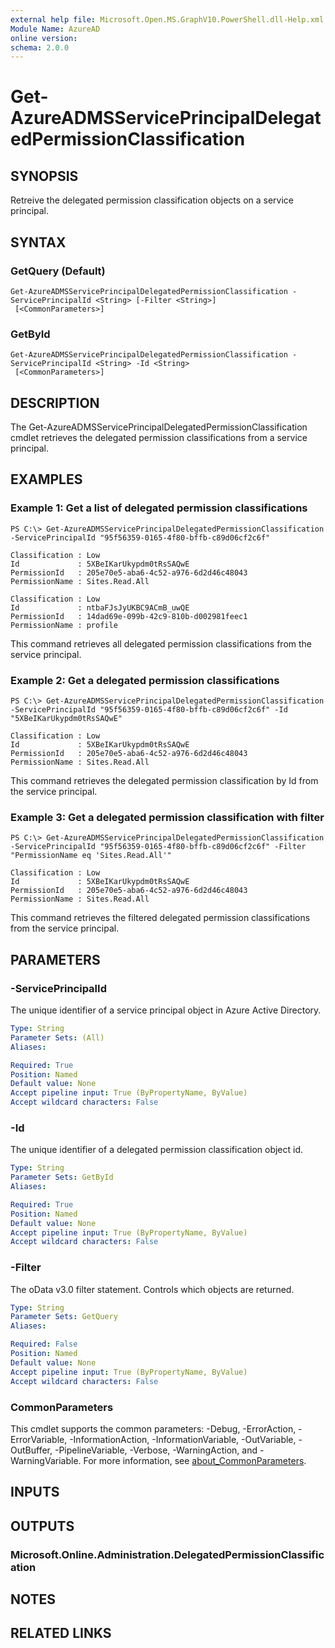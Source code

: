 ```yaml
---
external help file: Microsoft.Open.MS.GraphV10.PowerShell.dll-Help.xml
Module Name: AzureAD
online version:
schema: 2.0.0
---
```


# Get-AzureADMSServicePrincipalDelegatedPermissionClassification

## SYNOPSIS
Retreive the delegated permission classification objects on a service principal.

## SYNTAX

### GetQuery (Default)
```
Get-AzureADMSServicePrincipalDelegatedPermissionClassification -ServicePrincipalId <String> [-Filter <String>]
 [<CommonParameters>]
```

### GetById
```
Get-AzureADMSServicePrincipalDelegatedPermissionClassification -ServicePrincipalId <String> -Id <String>
 [<CommonParameters>]
```

## DESCRIPTION
The Get-AzureADMSServicePrincipalDelegatedPermissionClassification cmdlet retrieves the delegated permission classifications from a service principal.

## EXAMPLES

### Example 1: Get a list of delegated permission classifications
```
PS C:\> Get-AzureADMSServicePrincipalDelegatedPermissionClassification -ServicePrincipalId "95f56359-0165-4f80-bffb-c89d06cf2c6f"

Classification : Low
Id             : 5XBeIKarUkypdm0tRsSAQwE
PermissionId   : 205e70e5-aba6-4c52-a976-6d2d46c48043
PermissionName : Sites.Read.All

Classification : Low
Id             : ntbaFJsJyUKBC9ACmB_uwQE
PermissionId   : 14dad69e-099b-42c9-810b-d002981feec1
PermissionName : profile
```

This command retrieves all delegated permission classifications from the service principal.

### Example 2: Get a delegated permission classifications
```
PS C:\> Get-AzureADMSServicePrincipalDelegatedPermissionClassification -ServicePrincipalId "95f56359-0165-4f80-bffb-c89d06cf2c6f" -Id "5XBeIKarUkypdm0tRsSAQwE"

Classification : Low
Id             : 5XBeIKarUkypdm0tRsSAQwE
PermissionId   : 205e70e5-aba6-4c52-a976-6d2d46c48043
PermissionName : Sites.Read.All
```

This command retrieves the delegated permission classification by Id from the service principal.

### Example 3: Get a delegated permission classification with filter
```
PS C:\> Get-AzureADMSServicePrincipalDelegatedPermissionClassification -ServicePrincipalId "95f56359-0165-4f80-bffb-c89d06cf2c6f" -Filter "PermissionName eq 'Sites.Read.All'"

Classification : Low
Id             : 5XBeIKarUkypdm0tRsSAQwE
PermissionId   : 205e70e5-aba6-4c52-a976-6d2d46c48043
PermissionName : Sites.Read.All
```

This command retrieves the filtered delegated permission classifications from the service principal.

## PARAMETERS

### -ServicePrincipalId
The unique identifier of a service principal object in Azure Active Directory.

```yaml
Type: String
Parameter Sets: (All)
Aliases:

Required: True
Position: Named
Default value: None
Accept pipeline input: True (ByPropertyName, ByValue)
Accept wildcard characters: False
```

### -Id
The unique identifier of a delegated permission classification object id.

```yaml
Type: String
Parameter Sets: GetById
Aliases:

Required: True
Position: Named
Default value: None
Accept pipeline input: True (ByPropertyName, ByValue)
Accept wildcard characters: False
```

### -Filter
The oData v3.0 filter statement. 
Controls which objects are returned.

```yaml
Type: String
Parameter Sets: GetQuery
Aliases:

Required: False
Position: Named
Default value: None
Accept pipeline input: True (ByPropertyName, ByValue)
Accept wildcard characters: False
```

### CommonParameters
This cmdlet supports the common parameters: -Debug, -ErrorAction, -ErrorVariable, -InformationAction, -InformationVariable, -OutVariable, -OutBuffer, -PipelineVariable, -Verbose, -WarningAction, and -WarningVariable. For more information, see [about_CommonParameters](http://go.microsoft.com/fwlink/?LinkID=113216).

## INPUTS

## OUTPUTS

### Microsoft.Online.Administration.DelegatedPermissionClassification
## NOTES
## RELATED LINKS
